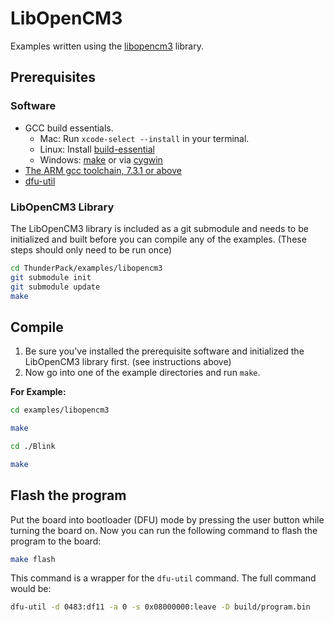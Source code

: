 # LibOpenCM3

Examples written using the [libopencm3](https://github.com/libopencm3/libopencm3) library.

## Prerequisites

### Software

* GCC build essentials.
  * Mac: Run `xcode-select --install` in your terminal.
  * Linux: Install [build-essential](https://packages.ubuntu.com/xenial/build-essential)
  * Windows: [make](http://gnuwin32.sourceforge.net/packages/make.htm) or via [cygwin](http://www.cygwin.com/)
* [The ARM gcc toolchain, 7.3.1 or above](https://developer.arm.com/tools-and-software/open-source-software/developer-tools/gnu-toolchain/gnu-rm)
* [dfu-util](http://dfu-util.sourceforge.net/)

### LibOpenCM3 Library

The LibOpenCM3 library is included as a git submodule and needs to be initialized and built before you can compile any of the examples. (These steps should only need to be run once)

```bash
cd ThunderPack/examples/libopencm3
git submodule init
git submodule update
make
```

## Compile

1. Be sure you've installed the prerequisite software and initialized the LibOpenCM3 library first. (see instructions above)
2. Now go into one of the example directories and run `make`.

**For Example:**

```bash
cd examples/libopencm3

make

cd ./Blink

make
```

## Flash the program

Put the board into bootloader (DFU) mode by pressing the user button while turning the board on. Now you can run the following command to flash the program to the board:

```bash
make flash
```

This command is a wrapper for the `dfu-util` command. The full command would be:

```bash
dfu-util -d 0483:df11 -a 0 -s 0x08000000:leave -D build/program.bin
```